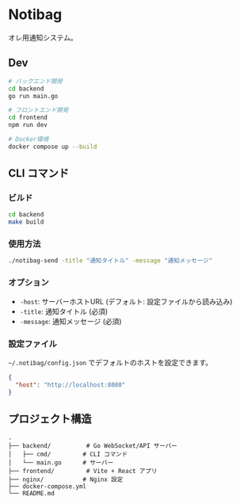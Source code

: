 # Notibag

オレ用通知システム。

## Dev

```bash
# バックエンド開発
cd backend
go run main.go

# フロントエンド開発
cd frontend
npm run dev

# Docker環境
docker compose up --build
```

## CLI コマンド

### ビルド

```bash
cd backend
make build
```

### 使用方法

```bash
./notibag-send -title "通知タイトル" -message "通知メッセージ"
```

### オプション

- `-host`: サーバーホストURL (デフォルト: 設定ファイルから読み込み)
- `-title`: 通知タイトル (必須)
- `-message`: 通知メッセージ (必須)

### 設定ファイル

`~/.notibag/config.json` でデフォルトのホストを設定できます。

```json
{
  "host": "http://localhost:8080"
}
```

## プロジェクト構造

```
.
├── backend/          # Go WebSocket/API サーバー
│   ├── cmd/         # CLI コマンド
│   └── main.go      # サーバー
├── frontend/         # Vite + React アプリ
├── nginx/           # Nginx 設定
├── docker-compose.yml
└── README.md
```

